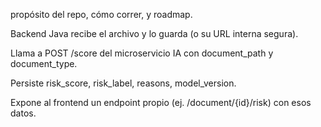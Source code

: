 propósito del repo, cómo correr, y roadmap.

Backend Java recibe el archivo y lo guarda (o su URL interna segura).

Llama a POST /score del microservicio IA con document_path y document_type.

Persiste risk_score, risk_label, reasons, model_version.

Expone al frontend un endpoint propio (ej. /document/{id}/risk) con esos datos.